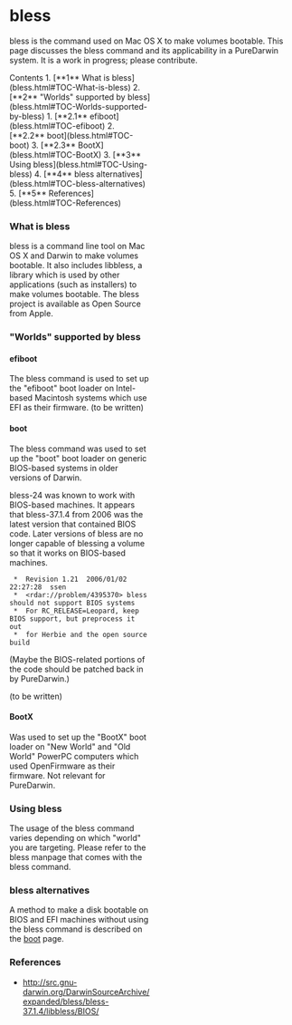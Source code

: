 bless
=====
bless is the command used on Mac OS X to make volumes bootable.
This page discusses the bless command and its applicability in a PureDarwin system.
It is a work in progress; please contribute.

<div class="sites-embed-align-left-wrapping-off">
<div class="sites-embed-border-off sites-embed" style="width:250px;">
<div class="sites-embed-content sites-embed-type-toc">
<div class="goog-toc sites-embed-toc-maxdepth-6">
Contents
1.  [**1** What is bless](bless.html#TOC-What-is-bless)
2.  [**2** "Worlds" supported by bless](bless.html#TOC-Worlds-supported-by-bless)
    1.  [**2.1** efiboot](bless.html#TOC-efiboot)
    2.  [**2.2** boot](bless.html#TOC-boot)
    3.  [**2.3** BootX](bless.html#TOC-BootX)
3.  [**3** Using bless](bless.html#TOC-Using-bless)
4.  [**4** bless alternatives](bless.html#TOC-bless-alternatives)
5.  [**5** References](bless.html#TOC-References)


### What is bless
bless is a command line tool on Mac OS X and Darwin to make volumes bootable.
It also includes libbless, a library which is used by other applications (such as installers) to make volumes bootable.
The bless project is available as Open Source from Apple.
### "Worlds" supported by bless
#### <span style="font-size:18px"><span style="font-size:14px">efiboot</span></span>
The bless command is used to set up the "efiboot" boot loader on Intel-based Macintosh systems which use EFI as their firmware.
(to be written)
#### boot
The bless command was used to set up the "boot" boot loader on generic BIOS-based systems in older versions of Darwin.

bless-24 was known to work with BIOS-based machines.
It appears that bless-37.1.4 from 2006 was the latest version that contained BIOS code.
Later versions of bless are no longer capable of blessing a volume so that it works on BIOS-based machines.
<span style="border-collapse:separate;font-family:Times;font-size:16px"></span>
``` {style="word-wrap:break-word;white-space:pre-wrap"}
 *  Revision 1.21  2006/01/02 22:27:28  ssen
 *  <rdar://problem/4395370> bless should not support BIOS systems
 *  For RC_RELEASE=Leopard, keep BIOS support, but preprocess it out
 *  for Herbie and the open source build
```
(Maybe the BIOS-related portions of the code should be patched back in by PureDarwin.)

(to be written)
#### BootX
Was used to set up the "BootX" boot loader on "New World" and "Old World" PowerPC computers which used OpenFirmware as their firmware. Not relevant for PureDarwin.
### Using bless
The usage of the bless command varies depending on which "world" you are targeting. Please refer to the bless manpage that comes with the bless command.
### bless alternatives
A method to make a disk bootable on BIOS and EFI machines without using the bless command is described on the [boot](boot.html) page.
### References
-   http://src.gnu-darwin.org/DarwinSourceArchive/expanded/bless/bless-37.1.4/libbless/BIOS/
